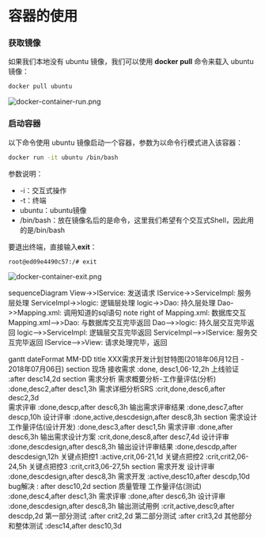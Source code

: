 # 容器的使用
### 获取镜像
如果我们本地没有 ubuntu 镜像，我们可以使用 **docker pull** 命令来载入 ubuntu 镜像：
```bash {.line-numbers}
docker pull ubuntu
```
![docker-container-run.png](https://s2.loli.net/2022/10/18/J4qy6vDePL7CsmS.png)
### 启动容器
以下命令使用 ubuntu 镜像启动一个容器，参数为以命令行模式进入该容器：
```bash {.line-numbers}
docker run -it ubuntu /bin/bash
```
参数说明：

- -i：交互式操作
- -t：终端
- ubuntu：ubuntu镜像
- /bin/bash：放在镜像名后的是命令，这里我们希望有个交互式Shell，因此用的是/bin/bash

要退出终端，直接输入**exit**：
```bash {.line-numbers}
root@ed09e4490c57:/# exit
```
![docker-container-exit.png](https://s2.loli.net/2022/10/18/sQIRNE6W5hkoXYi.png)

sequenceDiagram
  View->>IService: 发送请求
  IService->>ServiceImpl: 服务层处理
  ServiceImpl->>logic: 逻辑层处理
  logic->>Dao: 持久层处理
  Dao->>Mapping.xml: 调用知道的sql语句
  note right of Mapping.xml: 数据库交互
  Mapping.xml-->>Dao: 与数据库交互完毕返回
  Dao-->>logic: 持久层交互完毕返回
  logic-->>ServiceImpl: 逻辑层交互完毕返回
  ServiceImpl-->>IService: 服务交互完毕返回
  IService-->>View: 请求处理完毕，返回

gantt
    dateFormat  MM-DD
    title XXX需求开发计划甘特图(2018年06月12日 - 2018年07月06日)
    section 现场
        接收需求 :done, desc1,06-12,2h
        上线验证 :after desc14,2d
    section 需求分析
        需求概要分析-工作量评估(分析) :done,desc2,after desc1,3h
        需求详细分析SRS :crit,done,desc6,after desc2,3d  
        需求评审 :done,descp,after desc6,3h
        输出需求评审结果 :done,desc7,after descp,10h
        设计评审 :done,active,descdesign,after desc8,3h
    section 需求设计
        工作量评估(设计开发) :done,desc3,after desc1,5h
        需求评审 :done,after desc6,3h
        输出需求设计方案 :crit,done,desc8,after desc7,4d
        设计评审 :done,descdesign,after desc8,3h
        输出设计评审结果 :done,descdp,after descdesign,12h
        关键点把控1 :active,crit,06-21,1d
        关键点把控2 :crit,crit2,06-24,5h
        关键点把控3 :crit,crit3,06-27,5h
    section 需求开发
        设计评审 :done,descdesign,after desc8,3h
        需求开发 :active,desc10,after descdp,10d
        bug解决 : after desc10,2d
    section 质量管理
        工作量评估(测试) :done,desc4,after desc1,3h 
        需求评审 :done,after desc6,3h
        设计评审 :done,descdesign,after desc8,3h
        输出测试用例 :crit,active,desc9,after descdp,2d
        第一部分测试 :after crit2,2d
        第二部分测试 :after crit3,2d
        其他部分和整体测试 :desc14,after desc10,3d